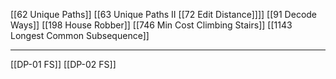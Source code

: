 [[62 Unique Paths]]
[[63 Unique Paths  II
[[72 Edit Distance]]]]
[[91 Decode Ways]]
[[198 House Robber]]
[[746 Min Cost Climbing Stairs]]
[[1143 Longest Common Subsequence]]


---

[[DP-01 FS]]
[[DP-02 FS]]